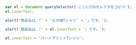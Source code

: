 ```js
var el = document.querySelector('ここにCSSセレクタをコピペ');
el.innerText;
```

```js
alert('商品名は、「' + '七分袖Tシャツ' + '」です。');
```

```js
alert('商品名は、「' + el.innerText + '」です。');
```

```js
el.innerText = 'バードプリントTシャツ';
```